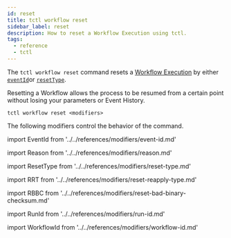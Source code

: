 ```yaml
---
id: reset
title: tctl workflow reset
sidebar_label: reset
description: How to reset a Workflow Execution using tctl.
tags:
  - reference
  - tctl
---
```


The `tctl workflow reset` command resets a [Workflow Execution](/concepts/what-is-a-workflow-execution) by either [`eventId`](#eventid)or [`resetType`](#resettype).

Resetting a Workflow allows the process to be resumed from a certain point without losing your parameters or Event History.

`tctl workflow reset <modifiers>`

The following modifiers control the behavior of the command.

<!--EventId-->

import EventId from '../../references/modifiers/event-id.md'

<EventId />

<!--Reason-->

import Reason from '../../references/modifiers/reason.md'

<Reason />

<!--ResetType-->

import ResetType from '../../references/modifiers/reset-type.md'

<ResetType />

<!--ResetReapplyType-->

import RRT from '../../references/modifiers/reset-reapply-type.md'

<RRT />

<!--ResetBadBinaryChecksum-->

import RBBC from '../../references/modifiers/reset-bad-binary-checksum.md'

<RRBC />

<!--RunId-->

import RunId from '../../references/modifiers/run-id.md'

<RunId />

<!--WorkflowId  -->

import WorkflowId from '../../references/modifiers/workflow-id.md'

<WorkflowId />
